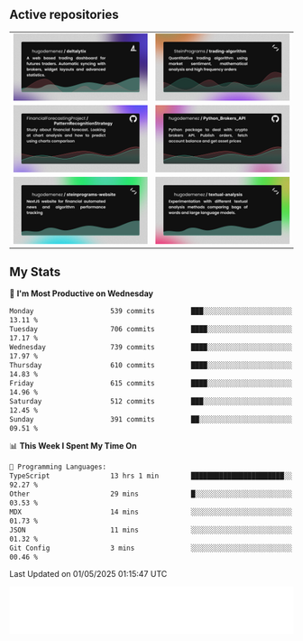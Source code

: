 ## Active repositories
|||
| ------------- | ------------- |
|[![Deltalytix](assets/deltalytix-preview.png)](https://github.com/hugodemenez/deltalytix)|[![Python Trading Algorithm](assets/base_python_architecture.png)](https://github.com/SteinPrograms/base-python-architecture)|
|[![Quantitative Prediction](assets/pattern_recognition_strategy.png)](https://github.com/FinancialForecastingProject/PatternRecognitionStrategy.git)|[![Broker SDK](assets/python_brokers_api.png)](https://github.com/hugodemenez/Python_Brokers_API)|
|[![NextJS Website](assets/steinprograms-website.png)](https://github.com/hugodemenez/steinprograms-website)|[![Textual](assets/textual-analysis.png)](https://github.com/hugodemenez/textual-analysis)|


## My Stats

<!--START_SECTION:waka-->
📅 **I'm Most Productive on Wednesday** 

```text
Monday                   539 commits         ███░░░░░░░░░░░░░░░░░░░░░░   13.11 % 
Tuesday                  706 commits         ████░░░░░░░░░░░░░░░░░░░░░   17.17 % 
Wednesday                739 commits         ████░░░░░░░░░░░░░░░░░░░░░   17.97 % 
Thursday                 610 commits         ████░░░░░░░░░░░░░░░░░░░░░   14.83 % 
Friday                   615 commits         ████░░░░░░░░░░░░░░░░░░░░░   14.96 % 
Saturday                 512 commits         ███░░░░░░░░░░░░░░░░░░░░░░   12.45 % 
Sunday                   391 commits         ██░░░░░░░░░░░░░░░░░░░░░░░   09.51 % 
```


📊 **This Week I Spent My Time On** 

```text
💬 Programming Languages: 
TypeScript               13 hrs 1 min        ███████████████████████░░   92.27 % 
Other                    29 mins             █░░░░░░░░░░░░░░░░░░░░░░░░   03.53 % 
MDX                      14 mins             ░░░░░░░░░░░░░░░░░░░░░░░░░   01.73 % 
JSON                     11 mins             ░░░░░░░░░░░░░░░░░░░░░░░░░   01.32 % 
Git Config               3 mins              ░░░░░░░░░░░░░░░░░░░░░░░░░   00.46 % 
```


 Last Updated on 01/05/2025 01:15:47 UTC
<!--END_SECTION:waka-->

![Coding metrics](metrics.plugin.wakatime.svg)
